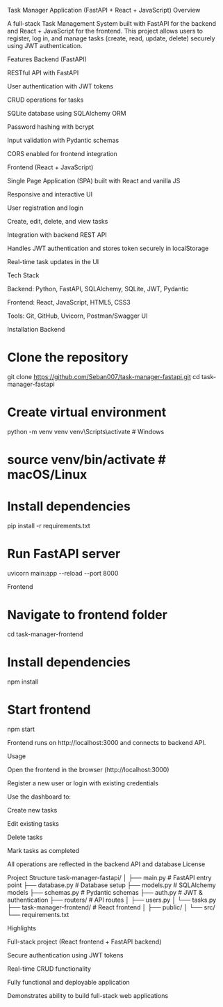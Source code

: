 Task Manager Application (FastAPI + React + JavaScript)
Overview

A full-stack Task Management System built with FastAPI for the backend and React + JavaScript for the frontend. This project allows users to register, log in, and manage tasks (create, read, update, delete) securely using JWT authentication.

Features
Backend (FastAPI)

RESTful API with FastAPI

User authentication with JWT tokens

CRUD operations for tasks

SQLite database using SQLAlchemy ORM

Password hashing with bcrypt

Input validation with Pydantic schemas

CORS enabled for frontend integration

Frontend (React + JavaScript)

Single Page Application (SPA) built with React and vanilla JS

Responsive and interactive UI

User registration and login

Create, edit, delete, and view tasks

Integration with backend REST API

Handles JWT authentication and stores token securely in localStorage

Real-time task updates in the UI

Tech Stack

Backend: Python, FastAPI, SQLAlchemy, SQLite, JWT, Pydantic

Frontend: React, JavaScript, HTML5, CSS3

Tools: Git, GitHub, Uvicorn, Postman/Swagger UI

Installation
Backend
# Clone the repository
git clone https://github.com/Seban007/task-manager-fastapi.git
cd task-manager-fastapi

# Create virtual environment
python -m venv venv
venv\Scripts\activate   # Windows
# source venv/bin/activate  # macOS/Linux

# Install dependencies
pip install -r requirements.txt

# Run FastAPI server
uvicorn main:app --reload --port 8000

Frontend
# Navigate to frontend folder
cd task-manager-frontend

# Install dependencies
npm install

# Start frontend
npm start


Frontend runs on http://localhost:3000 and connects to backend API.

Usage

Open the frontend in the browser (http://localhost:3000)

Register a new user or login with existing credentials

Use the dashboard to:

Create new tasks

Edit existing tasks

Delete tasks

Mark tasks as completed

All operations are reflected in the backend API and database License

Project Structure
task-manager-fastapi/
│
├── main.py              # FastAPI entry point
├── database.py          # Database setup
├── models.py            # SQLAlchemy models
├── schemas.py           # Pydantic schemas
├── auth.py              # JWT & authentication
├── routers/             # API routes
│   ├── users.py
│   └── tasks.py
├── task-manager-frontend/  # React frontend
│   ├── public/
│   └── src/
└── requirements.txt

Highlights

Full-stack project (React frontend + FastAPI backend)

Secure authentication using JWT tokens

Real-time CRUD functionality

Fully functional and deployable application

Demonstrates ability to build full-stack web applications

